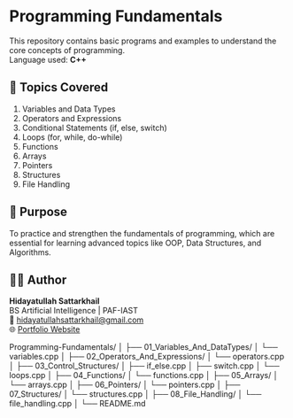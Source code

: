 # Programming Fundamentals

This repository contains basic programs and examples to understand the core concepts of programming.  
Language used: **C++**

## 📘 Topics Covered
1. Variables and Data Types  
2. Operators and Expressions  
3. Conditional Statements (if, else, switch)  
4. Loops (for, while, do-while)  
5. Functions  
6. Arrays  
7. Pointers  
8. Structures  
9. File Handling  

## 🧠 Purpose
To practice and strengthen the fundamentals of programming, which are essential for learning advanced topics like OOP, Data Structures, and Algorithms.

## 🧑‍💻 Author
**Hidayatullah Sattarkhail**  
BS Artificial Intelligence | PAF-IAST  
📧 [hidayatullahsattarkhail@gmail.com](mailto:hidayatullahsattarkhail@gmail.com)  
🌐 [Portfolio Website](https://hidayatsattarkhail.netlify.app)

Programming-Fundamentals/
│
├── 01_Variables_And_DataTypes/
│   └── variables.cpp
│
├── 02_Operators_And_Expressions/
│   └── operators.cpp
│
├── 03_Control_Structures/
│   ├── if_else.cpp
│   ├── switch.cpp
│   └── loops.cpp
│
├── 04_Functions/
│   └── functions.cpp
│
├── 05_Arrays/
│   └── arrays.cpp
│
├── 06_Pointers/
│   └── pointers.cpp
│
├── 07_Structures/
│   └── structures.cpp
│
├── 08_File_Handling/
│   └── file_handling.cpp
│
└── README.md
